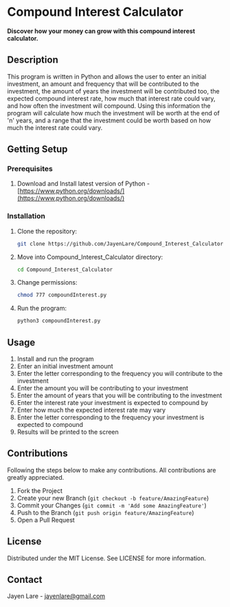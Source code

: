 # Compound Interest Calculator
**Discover how your money can grow with this compound interest calculator.**

## Description
This program is written in Python and allows the user to enter an initial investment, an amount and frequency that will be contributed to the investment, the amount of years the investment will be contributed too, the expected compound interest rate, how much that interest rate could vary, and how often the investment will compound. Using this information the program will calculate how much the investment will be worth at the end of 'n' years, and a range that the investment could be worth based on how much the interest rate could vary.

## Getting Setup
### Prerequisites
1. Download and Install latest version of Python - [https://www.python.org/downloads/](https://www.python.org/downloads/)
### Installation
1. Clone the repository:
    ```sh
   git clone https://github.com/JayenLare/Compound_Interest_Calculator.git
   ```
2. Move into Compound_Interest_Calculator directory:
    ```sh
    cd Compound_Interest_Calculator
    ```
3. Change permissions:
    ```sh
    chmod 777 compoundInterest.py
    ```
4. Run the program:
    ```sh
    python3 compoundInterest.py
    ```
 
## Usage
1. Install and run the program
2. Enter an initial investment amount
3. Enter the letter corresponding to the frequency you will contribute to the investment
4. Enter the amount you will be contributing to your investment
5. Enter the amount of years that you will be contributing to the investment
6. Enter the interest rate your investment is expected to compound by
7. Enter how much the expected interest rate may vary
8. Enter the letter corresponding to the frequency your investment is expected to compound
9. Results will be printed to the screen
    
## Contributions
Following the steps below to make any contributions. All contributions are greatly appreciated.
1. Fork the Project
2. Create your new Branch (`git checkout -b feature/AmazingFeature`)
3. Commit your Changes (`git commit -m 'Add some AmazingFeature'`)
4. Push to the Branch (`git push origin feature/AmazingFeature`)
5. Open a Pull Request

## License
Distributed under the MIT License. See LICENSE for more information.

## Contact
Jayen Lare - jayenlare@gmail.com
